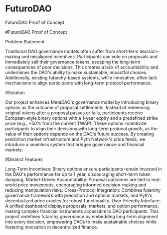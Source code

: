 # FuturoDAO
FuturoDAO Proof of Concept

#FuturoDAO Proof of Concept

Problem Statement

Traditional DAO governance models often suffer from short-term decision-making and misaligned incentives. Participants can vote on proposals and immediately sell their governance tokens, escaping the long-term consequences of poor decisions. This creates a lack of accountability and undermines the DAO's ability to make sustainable, impactful choices. Additionally, existing futarchy-based systems, while innovative, often lack mechanisms to align participants with long-term protocol performance.

#Solution

Our project enhances MetaDAO's governance model by introducing binary options as the outcome of proposal settlements. Instead of redeeming original tokens after a proposal passes or fails, participants receive European-style binary options with a 1-year expiry and a predefined strike price (e.g., +50% from the current TWAP). These options incentivize participants to align their decisions with long-term protocol growth, as the value of their options depends on the DAO's future success. By creating prediction market infrastructure and Pyth Network's price feeds, we introduce a seamless system that bridges governance and financial markets.

#Distinct Features

Long-Term Incentives: Binary options ensure participants remain invested in the DAO's performance for up to 1 year, discouraging short-term token dumping.
Market-Driven Accountability: Proposal outcomes are tied to real-world price movements, encouraging informed decision-making and reducing manipulation risks.
Cross-Protocol Integration: Combines futarchy governance framework with prediction and options markets, and Pyth's decentralized price oracles for robust functionality.
User-Friendly Interface: A unified dashboard displays proposals, markets, and option performance, making complex financial instruments accessible to DAO participants.
This project redefines futarchy governance by embedding long-term alignment into every decision, empowering DAOs to make sustainable choices while fostering innovation in decentralized finance.
